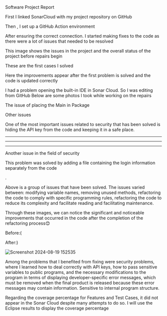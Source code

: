 Software Project Report


First I linked SonarCloud with my project repository on GitHub
 
Then , I set up a GitHub Action environment
 

After ensuring the correct connection. I started making fixes to the code as there were a lot of issues that needed to be resolved


This image shows the issues in the project and the overall status of the project before repairs begin

 
These are the first cases I solved
 
Here the improvements appear after the first problem is solved and the code is updated correctly

 
I had a problem opening the built-in IDE in Sonar Cloud. So I was editing from GitHub 
Below are some photos I took while working on the repairs











The issue of placing the Main in Package

 
 
 
 
Other issues

 
 
 
 
 
 
  
 
 
 
 
 
 
 
 

















One of the most important issues related to security that has been solved is hiding the API key from the code and keeping it in a safe place.
 
--------------------------
 
-----------------
 
----------------------
 

Another issue in the field of security
 
 

This problem was solved by adding a file containing the login information separately from the code
 

.



               

Above is a group of issues that have been solved. The issues varied between: modifying variable names, removing unused methods, refactoring the code to comply with specific programming rules, refactoring the code to reduce its complexity and facilitate reading and facilitating maintenance.


Through these images, we can notice the significant and noticeable improvements that occurred in the code after the completion of the refactoring process😊







Before:(

 

After:)

 
![Screenshot 2024-08-19 152535](https://github.com/user-attachments/assets/f911bd70-ad9a-460e-b092-f0359e11904c)

 
 
   
  
Among the problems that I benefited from fixing were security problems, where I learned how to deal correctly with API keys, how to pass sensitive variables to public programs, and the necessary modifications to the program in terms of displaying developer-specific error messages, which must be removed when the final product is released because these error messages may contain information. Sensitive to internal program structure.


Regarding the coverage percentage for Features and Test Cases, it did not appear in the Sonar Cloud despite many attempts to do so. I will use the Eclipse results to display the coverage percentage
 
